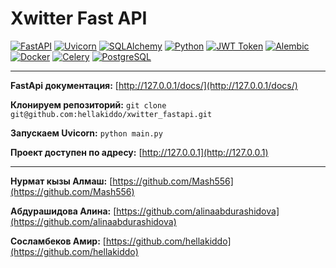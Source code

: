 # Xwitter Fast API

[![FastAPI](https://img.shields.io/badge/FastAPI-%23FF3535.svg?style=for-the-badge&logo=fastapi&logoColor=white)](https://fastapi.tiangolo.com/)
[![Uvicorn](https://img.shields.io/badge/Uvicorn-%23FFFFFF.svg?style=for-the-badge&logo=uvicorn&logoColor=black)](https://www.uvicorn.org/)
[![SQLAlchemy](https://img.shields.io/badge/SQLAlchemy-%23FF3535.svg?style=for-the-badge&logo=sqlalchemy&logoColor=white)](https://www.sqlalchemy.org/)
[![Python](https://img.shields.io/badge/Python-%23FFFFFF.svg?style=for-the-badge&logo=python&logoColor=black)](https://www.python.org/)
[![JWT Token](https://img.shields.io/badge/JWT%20Token-%23FF3535.svg?style=for-the-badge&logo=jwt&logoColor=white)](https://jwt.io/)
[![Alembic](https://img.shields.io/badge/Alembic-%23FFFFFF.svg?style=for-the-badge)](https://alembic.sqlalchemy.org/)
[![Docker](https://img.shields.io/badge/Docker-%23FF3535.svg?style=for-the-badge&logo=docker&logoColor=white)](https://www.docker.com/)
[![Celery](https://img.shields.io/badge/Celery-%23FFFFFF.svg?style=for-the-badge&logo=celery&logoColor=black)](http://www.celeryproject.org/)
[![PostgreSQL](https://img.shields.io/badge/PostgreSQL-%23FF3535.svg?style=for-the-badge&logo=postgresql&logoColor=white)](https://www.postgresql.org/)

---

**FastApi документация:** [http://127.0.0.1/docs/](http://127.0.0.1/docs/)

**Клонируем репозиторий:** `git clone git@github.com:hellakiddo/xwitter_fastapi.git`

**Запускаем Uvicorn:** `python main.py`

**Проект доступен по адресу:** [http://127.0.0.1](http://127.0.0.1)

---

**Нурмат кызы Алмаш:** [https://github.com/Mash556](https://github.com/Mash556)

**Абдурашидова Алина:** [https://github.com/alinaabdurashidova](https://github.com/alinaabdurashidova)

**Сосламбеков Амир:** [https://github.com/hellakiddo](https://github.com/hellakiddo)
